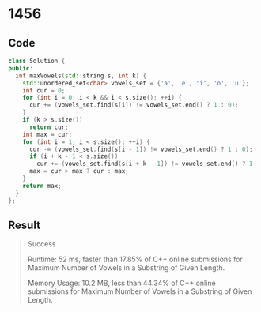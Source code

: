 # 1456

## Code

```cpp
class Solution {
public:
  int maxVowels(std::string s, int k) {
    std::unordered_set<char> vowels_set = {'a', 'e', 'i', 'o', 'u'};
    int cur = 0;
    for (int i = 0; i < k && i < s.size(); ++i) {
      cur += (vowels_set.find(s[i]) != vowels_set.end() ? 1 : 0);
    }
    if (k > s.size())
      return cur;
    int max = cur;
    for (int i = 1; i < s.size(); ++i) {
      cur -= (vowels_set.find(s[i - 1]) != vowels_set.end() ? 1 : 0);
      if (i + k - 1 < s.size())
        cur += (vowels_set.find(s[i + k - 1]) != vowels_set.end() ? 1 : 0);
      max = cur > max ? cur : max;
    }
    return max;
  }
};
```

## Result

> Success
>
> Runtime: 52 ms, faster than 17.85% of C++ online submissions for Maximum Number of Vowels in a Substring of Given Length.
>
> Memory Usage: 10.2 MB, less than 44.34% of C++ online submissions for Maximum Number of Vowels in a Substring of Given Length.